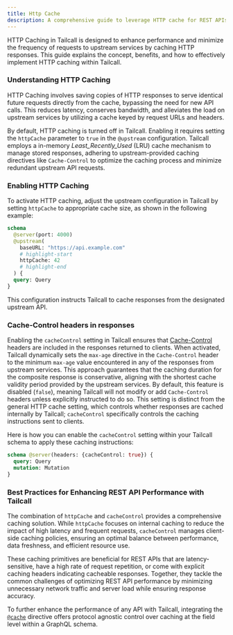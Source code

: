 ```yaml
---
title: Http Cache
description: A comprehensive guide to leverage HTTP cache for REST APIs using Tailcall
---
```


HTTP Caching in Tailcall is designed to enhance performance and minimize the frequency of requests to upstream services by caching HTTP responses. This guide explains the concept, benefits, and how to effectively implement HTTP caching within Tailcall.

### Understanding HTTP Caching

HTTP Caching involves saving copies of HTTP responses to serve identical future requests directly from the cache, bypassing the need for new API calls. This reduces latency, conserves bandwidth, and alleviates the load on upstream services by utilizing a cache keyed by request URLs and headers.

By default, HTTP caching is turned off in Tailcall. Enabling it requires setting the `httpCache` parameter to `true` in the `@upstream` configuration. Tailcall employs a in-memory _Least_Recently_Used_ (LRU) cache mechanism to manage stored responses, adhering to upstream-provided caching directives like `Cache-Control` to optimize the caching process and minimize redundant upstream API requests.

### Enabling HTTP Caching

To activate HTTP caching, adjust the upstream configuration in Tailcall by setting `httpCache` to appropriate cache size, as shown in the following example:

```graphql
schema
  @server(port: 4000)
  @upstream(
    baseURL: "https://api.example.com"
    # highlight-start
    httpCache: 42
    # highlight-end
  ) {
  query: Query
}
```

This configuration instructs Tailcall to cache responses from the designated upstream API.

### Cache-Control headers in responses

Enabling the `cacheControl` setting in Tailcall ensures that [Cache-Control] headers are included in the responses returned to clients. When activated, Tailcall dynamically sets the `max-age` directive in the `Cache-Control` header to the minimum `max-age` value encountered in any of the responses from upstream services. This approach guarantees that the caching duration for the composite response is conservative, aligning with the shortest cache validity period provided by the upstream services. By default, this feature is disabled (`false`), meaning Tailcall will not modify or add `Cache-Control` headers unless explicitly instructed to do so. This setting is distinct from the general HTTP cache setting, which controls whether responses are cached internally by Tailcall; `cacheControl` specifically controls the caching instructions sent to clients.

Here is how you can enable the `cacheControl` setting within your Tailcall schema to apply these caching instructions:

```graphql
schema @server(headers: {cacheControl: true}) {
  query: Query
  mutation: Mutation
}
```

[cache-control]: https://developer.mozilla.org/en-US/docs/Web/HTTP/Headers/Cache-Control

### Best Practices for Enhancing REST API Performance with Tailcall

The combination of `httpCache` and `cacheControl` provides a comprehensive caching solution. While `httpCache` focuses on internal caching to reduce the impact of high latency and frequent requests, `cacheControl` manages client-side caching policies, ensuring an optimal balance between performance, data freshness, and efficient resource use.

These caching primitives are beneficial for REST APIs that are latency-sensitive, have a high rate of request repetition, or come with explicit caching headers indicating cacheable responses. Together, they tackle the common challenges of optimizing REST API performance by minimizing unnecessary network traffic and server load while ensuring response accuracy.

To further enhance the performance of any API with Tailcall, integrating the [`@cache`](/docs/directives/cache.md) directive offers protocol agnostic control over caching at the field level within a GraphQL schema.
